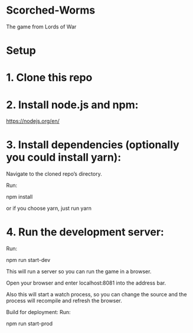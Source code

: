 # Scorched-Worms
The game from Lords of War

# Setup

# 1. Clone this repo 

# 2. Install node.js and npm:
https://nodejs.org/en/

# 3. Install dependencies (optionally you could install yarn):
Navigate to the cloned repo’s directory.

Run:

npm install

or if you choose yarn, just run yarn

# 4. Run the development server:
Run:

npm run start-dev

This will run a server so you can run the game in a browser.

Open your browser and enter localhost:8081 into the address bar.

Also this will start a watch process, so you can change the source and the process will recompile and refresh the browser.

Build for deployment:
Run:

npm run start-prod
